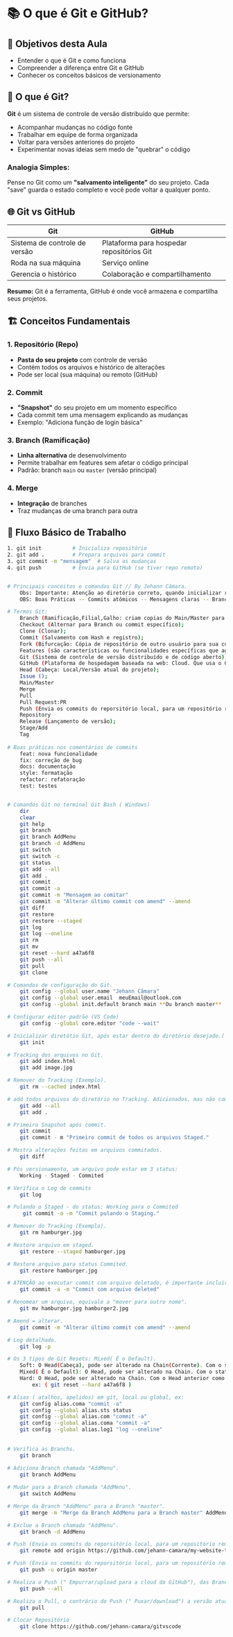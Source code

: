 
# 📚 O que é Git e GitHub?

## 🎯 Objetivos desta Aula
- Entender o que é Git e como funciona
- Compreender a diferença entre Git e GitHub
- Conhecer os conceitos básicos de versionamento

## 🤔 O que é Git?

**Git** é um sistema de controle de versão distribuído que permite:
- Acompanhar mudanças no código fonte
- Trabalhar em equipe de forma organizada  
- Voltar para versões anteriores do projeto
- Experimentar novas ideias sem medo de "quebrar" o código

### Analogia Simples:
Pense no Git como um **"salvamento inteligente"** do seu projeto. Cada "save" guarda o estado completo e você pode voltar a qualquer ponto.

## 🌐 Git vs GitHub

| Git | GitHub |
|-----|---------|
| Sistema de controle de versão | Plataforma para hospedar repositórios Git |
| Roda na sua máquina | Serviço online |
| Gerencia o histórico | Colaboração e compartilhamento |

**Resumo:** Git é a ferramenta, GitHub é onde você armazena e compartilha seus projetos.

## 🏗️ Conceitos Fundamentais

### 1. Repositório (Repo)
- **Pasta do seu projeto** com controle de versão
- Contém todos os arquivos e histórico de alterações
- Pode ser local (sua máquina) ou remoto (GitHub)

### 2. Commit
- **"Snapshot"** do seu projeto em um momento específico
- Cada commit tem uma mensagem explicando as mudanças
- Exemplo: "Adiciona função de login básica"

### 3. Branch (Ramificação)
- **Linha alternativa** de desenvolvimento
- Permite trabalhar em features sem afetar o código principal
- Padrão: branch `main` ou `master` (versão principal)

### 4. Merge
- **Integração** de branches
- Traz mudanças de uma branch para outra

## 🚀 Fluxo Básico de Trabalho

```bash
1. git init          # Inicializa repositório
2. git add .         # Prepara arquivos para commit
3. git commit -m "mensagem"  # Salva as mudanças
4. git push          # Envia para GitHub (se tiver repo remoto)


# Principais conceitos e comandos Git // By Jehann Câmara.
    Obs: Importante: Atenção ao diretório correto, quando inicializar repositório, tanto via terminal Git Bash ou via Vscode
    OBS: Boas Práticas -- Commits atômicos -- Mensagens claras -- Branch main protegida

# Termos Git:
    Branch (Ramificação,Filial,Galho: criam copias do Main/Master para futuros Merges);
    Checkout (Alternar para Branch ou commit específico);
    Clone (Clonar);
    Commit (Salvamento com Hash e registro);
    Fork (Bifurcação: Cópia de repositório de outro usuário para sua conta Github);
    Features (são características ou funcionalidades específicas que agregam valor a um produto, serviço ou sistema);
    Git (Sistema de controle de versão distribuído e de código aberto);
    GitHub (Plataforma de hospedagem baseada na web: Cloud. Que usa o Git para controle de versão. Oferece ferramentas de colaboração);
    Head (Cabeça: Local/Versão atual do projeto);
    Issue ();
    Main/Master
    Merge
    Pull
    Pull Request:PR
    Push (Envia os commits do reporsitório local, para um repositório remoto no GitHub(Cloud));
    Repository
    Release (Lançamento de versão);
    Stage/Add
    Tag
    
# Boas práticas nos comentários de commits
    feat: nova funcionalidade
    fix: correção de bug
    docs: documentação
    style: formatação
    refactor: refatoração
    test: testes


# Comandos Git no terminal Git Bash ( Windows) 
    dir
    clear
    git help
    git branch
    git branch AddMenu
    git branch -d AddMenu
    git switch 
    git switch -c
    git status
    git add --all
    git add .
    git commit
    git commit -a
    git commit -m "Mensagem ao comitar"
    git commit -m "Alterar último commit com amend" --amend
    git diff
    git restore
    git restore --staged
    git log
    git log --oneline
    git rm
    git mv 
    git reset --hard a47a6f8
    git push --all
    git pull  
    git clone

# Comandos de configuração do Git.
    git config --global user.name "Jehann Câmara" 
    git config --global user.email 	meuEmail@outlook.com
    git config --global init.default branch main **Ou branch master**

# Configurar editor padrão (VS Code)
    git config --global core.editor "code --wait"

# Inicializar diretótio Git, após estar dentro do diretório desejado.( criando um sub-diretório oculto e empty).
    git init

# Tracking dos arquivos no Git.
    git add index.html
    git add image.jpg

# Remover do Tracking (Exemplo).
    git rm --cached index.html

# add todos arquivos do diretório no Tracking. Adicionados, mas não comitados ainda (Staged=preparado - pré commit).
    git add --all
    git add .

# Primeiro Snapshot após commit.
    git commit
    git commit - m "Primeiro commit de todos os arquivos Staged."

# Mostra alterações feitas em arquivos commitados.
    git diff

# Pós versionamento, um arquivo pode estar em 3 status: 
    Working - Staged - Commited

# Verifica o Log de commits  
    git log

# Pulando o Staged - do status: Working para o Commited  
     git commit -a -m "Commit pulando o Staging."

# Remover do Tracking (Exemplo).
    git rm hamburger.jpg

# Restore arquivo em staged.
    git restore --staged hamburger.jpg

# Restore arquivo para status Commited.
    git restore hamburger.jpg

# ATENÇÃO ao executar commit com arquivo deletado, é importante incluir mensagem, para evitar erros!
    git commit -a -m "Commit com arquivo deleted"

# Renomear um arquivo, equivale a "mover para outro nome".
    git mv hamburger.jpg hamburger2.jpg

# Amend = alterar.
    git commit -m "Alterar último commit com amend" --amend

# Log detalhado.
    git log -p

# Os 3 tipos de Git Resets: Mixed( È o Default).
    Soft: O Head(Cabeça), pode ser alterado na Chain(Corrente). Com o status do Head anterior como Staged, pronto para commit.
    Mixed( È o Default): O Head, pode ser alterado na Chain. Com o status do Head anterior como UnStaged, necessitando um Add + commit.
    Hard: O Head, pode ser alterado na Chain. Com o Head anterior como excluido.
        ex: ( git reset --hard a47a6f8 )

# Alias ( atalhos, apelidos) em git, local ou global, ex:
    git config alias.coma "commit -a"
    git config --global alias.sts status
    git config --global alias.com "commit -a"
    git config --global alias.coma "commit -a"
    git config --global alias.log1 "log --oneline"
    
    
# Verifica as Branchs.
    git branch
    
# Adiciona Branch chamada "AddMenu".
    git branch AddMenu

# Mudar para a Branch chamada "AddMenu".
    git switch AddMenu

# Merge da Branch "AddMenu" para a Branch "master".
    git merge -m "Merge da Branch AddMenu para a Branch master" AddMenu

# Exclue a Branch chamada "AddMenu".
    git branch -d AddMenu

# Push (Envia os commits do reporsitório local, para um repositório remoto no GitHub(Cloud));  
    git remote add origin https://github.com/jehann-camara/my-website-treinamento.git

# Push (Envia os commits do reporsitório local, para um repositório remoto no GitHub(Cloud));  
    git push -u origin master

# Realiza o Push (" Empurrar/upload para a cloud do GitHub"), das Branchs,
    git push --all

# Realiza o Pull, o contrário do Push (" Puxar/download") a versão atual do GitHub para a local.
    git pull

# Clocar Repositório
    git clone https://github.com/jehann-camara/gitvscode